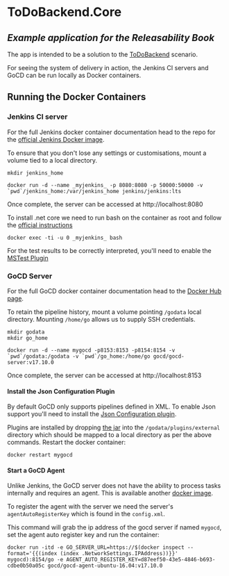 # ToDoBackend.Core
## _Example application for the Releasability Book_

The app is intended to be a solution to the [ToDoBackend](https://www.todobackend.com) scenario.

For seeing the system of delivery in action, the Jenkins CI servers and GoCD can be run locally as Docker containers.

## Running the Docker Containers

### Jenkins CI server
For the full Jenkins docker container documentation head to the repo for the [official Jenkins Docker image](https://github.com/jenkinsci/docker/blob/master/README.md).

To ensure that you don't lose any settings or customisations, mount a volume tied to a local directory.

    mkdir jenkins_home

    docker run -d --name _myjenkins_ -p 8080:8080 -p 50000:50000 -v `pwd`/jenkins_home:/var/jenkins_home jenkins/jenkins:lts

Once complete, the server can be accessed at http://localhost:8080

To install .net core we need to run bash on the container as root and follow the [official instructions](https://www.microsoft.com/net/core#linuxdebian)

    docker exec -ti -u 0 _myjenkins_ bash

For the test results to be correctly interpreted, you'll need to enable the [MSTest Plugin](https://wiki.jenkins.io/display/JENKINS/MSTest+Plugin)

### GoCD Server
For the full GoCD docker container documentation head to the [Docker Hub page](https://hub.docker.com/r/gocd/gocd-server/).

To retain the pipeline history, mount a volume pointing `/godata` local directory.  Mounting `/home/go` allows us to supply SSH credentials.

    mkdir godata
    mkdir go_home

    docker run -d --name mygocd -p8153:8153 -p8154:8154 -v `pwd`/godata:/godata -v `pwd`/go_home:/home/go gocd/gocd-server:v17.10.0

Once complete, the server can be accessed at http://localhost:8153

#### Install the Json Configuration Plugin
By default GoCD only supports pipelines defined in XML.  To enable Json support you'll need to install the [Json Configuration plugin](https://github.com/tomzo/gocd-json-config-plugin).  

Plugins are installed by dropping [the jar](https://github.com/tomzo/gocd-json-config-plugin/releases) into the `/godata/plugins/external` directory which should be mapped to a local directory as per the above commands.  Restart the docker container:

    docker restart mygocd

#### Start a GoCD Agent
Unlike Jenkins, the GoCD server does not have the ability to process tasks internally and requires an agent.  This is available another [docker image](https://hub.docker.com/r/gocd/gocd-agent-ubuntu-16.04/).

To register the agent with the server we need the server's `agentAutoRegisterKey` which is found in the `config.xml`.

This command will grab the ip address of the gocd server if named `mygocd`, set the agent auto register key and run the container:

    docker run -itd -e GO_SERVER_URL=https://$(docker inspect --format='{{(index (index .NetworkSettings.IPAddress))}}' mygocd):8154/go -e AGENT_AUTO_REGISTER_KEY=d87eef50-43e5-4846-b693-cdbe0b50a05c gocd/gocd-agent-ubuntu-16.04:v17.10.0
